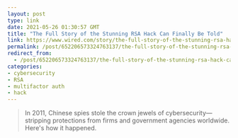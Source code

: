 ```yaml
---
layout: post
type: link
date: 2021-05-26 01:30:57 GMT
title: "The Full Story of the Stunning RSA Hack Can Finally Be Told"
link: https://www.wired.com/story/the-full-story-of-the-stunning-rsa-hack-can-finally-be-told
permalink: /post/652206573324763137/the-full-story-of-the-stunning-rsa-hack-can
redirect_from: 
  - /post/652206573324763137/the-full-story-of-the-stunning-rsa-hack-can
categories:
- cybersecurity
- RSA
- multifactor auth
- hack
---
```

<blockquote>In 2011, Chinese spies stole the crown jewels of cybersecurity—stripping protections from firms and government agencies worldwide. Here's how it happened.</blockquote>